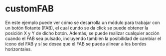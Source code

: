 # customFAB
En este ejemplo puede ver cómo se desarrolla un módulo para trabajar con un botón flotante (FAB), el cual cundo se da click se puede obtener la posición X y Y de dicho botón. Además, se puede realizar cualquier acción cuando el FAB sea pulsado, incluyendo también la posibilidad de cambiar el icono del FAB y sí se desea que el FAB se pueda alinear a los bordes horizontales.
